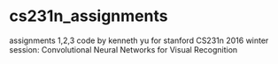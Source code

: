 # cs231n_assignments
 assignments 1,2,3 code by kenneth yu for stanford CS231n 2016 winter session: Convolutional Neural Networks for Visual Recognition 
